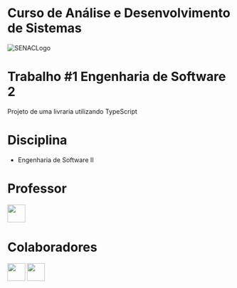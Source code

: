 # Curso de Análise e Desenvolvimento de Sistemas
![SENACLogo](https://encrypted-tbn0.gstatic.com/images?q=tbn%3AANd9GcS1-Q1frFPw6r_7YL5yoSfW2ffSjBpz1L2iI-88EjojuNpKNM9O&usqp=CAU)

# Trabalho #1 Engenharia de Software 2 
  Projeto de uma livraria utilizando TypeScript 
   
# Disciplina
* Engenharia de Software II

# Professor
<a href="https://github.com/angelogluz"><img src="https://avatars3.githubusercontent.com/u/5839083?s=460&u=22ba4f91004a807ce728237cf1f275000dd8fe3a&v=4" width="40" height="40"></a>

# Colaboradores
<a href="https://github.com/rstferro"><img src="https://avatars.githubusercontent.com/u/48092964?v=4" width="40" height="40"></a>
<a href="https://github.com/GregoryGMoraes"><img src="https://avatars0.githubusercontent.com/u/28300868?s=460&v=4" width="40" height="40"></a>

